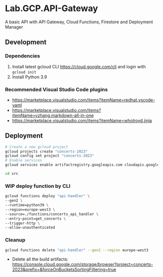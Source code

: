# Lab.GCP.API-Gateway

A basic API with API Gateway, Cloud Functions, Firestore and Deployment Manager


## Development

### Dependencies

1. Install latest gcloud CLI https://cloud.google.com/cli and login with `gcloud init`
2. Install Python 3.9


### Recommended Visual Studio Code plugins

* https://marketplace.visualstudio.com/items?itemName=redhat.vscode-yaml
* https://marketplace.visualstudio.com/items?itemName=yzhang.markdown-all-in-one
* https://marketplace.visualstudio.com/items?itemName=wholroyd.jinja


## Deployment

```sh
# Create a new gcloud project
gcloud projects create "concerts-2023"
gcloud config set project "concerts-2023"
# Enable services
gcloud services enable artifactregistry.googleapis.com cloudapis.googleapis.com cloudbuild.googleapis.com cloudfunctions.googleapis.com logging.googleapis.com monitoring.googleapis.com pubsub.googleapis.com run.googleapis.com storage-api.googleapis.com storage-component.googleapis.com storage.googleapis.com
```

```sh
cd src
```

### WIP deploy function by CLI

```sh
gcloud functions deploy "api-handler" \
--gen2 \
--runtime=python39 \
--region=europe-west3 \
--source=./functions/concerts_api_handler \
--entry-point=get_concerts \
--trigger-http \
--allow-unauthenticated
```

### Cleanup

```sh
gcloud functions delete "api-handler" --gen2 --region europe-west3
```

* Delete all the build artifacts:
  https://console.cloud.google.com/storage/browser?project=concerts-2023&prefix=&forceOnBucketsSortingFiltering=true
